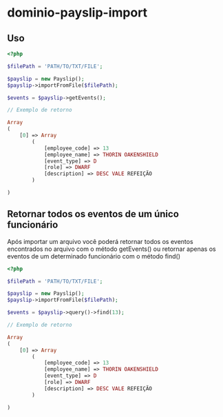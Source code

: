 # dominio-payslip-import

## Uso

```php
<?php 

$filePath = 'PATH/TO/TXT/FILE';

$payslip = new Payslip();
$payslip->importFromFile($filePath);

$events = $payslip->getEvents();

// Exemplo de retorno

Array
(
    [0] => Array
        (
            [employee_code] => 13
            [employee_name] => THORIN OAKENSHIELD
            [event_type] => D
            [role] => DWARF
            [description] => DESC VALE REFEIÇÃO 
        )

)
```

## Retornar todos os eventos de um único funcionário

Após importar um arquivo você poderá retornar todos os eventos encontrados no arquivo com o método getEvents() ou retornar apenas os eventos de um determinado funcionário com o método find()

```php
<?php 

$filePath = 'PATH/TO/TXT/FILE';

$payslip = new Payslip();
$payslip->importFromFile($filePath);

$events = $payslip->query()->find(13);

// Exemplo de retorno

Array
(
    [0] => Array
        (
            [employee_code] => 13
            [employee_name] => THORIN OAKENSHIELD
            [event_type] => D
            [role] => DWARF
            [description] => DESC VALE REFEIÇÃO 
        )

)
```
